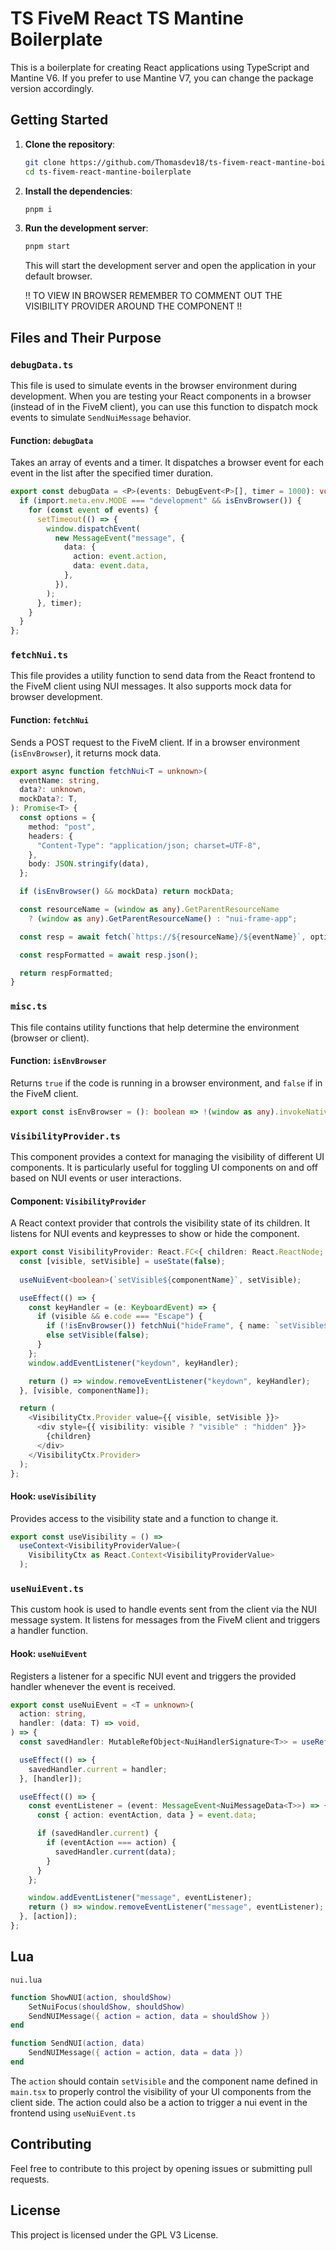 # TS FiveM React TS Mantine Boilerplate

This is a boilerplate for creating React applications using TypeScript and Mantine V6. If you prefer to use Mantine V7, you can change the package version accordingly.

## Getting Started

1. **Clone the repository**:

   ```bash
   git clone https://github.com/Thomasdev18/ts-fivem-react-mantine-boilerplate.git
   cd ts-fivem-react-mantine-boilerplate
   ```

2. **Install the dependencies**:

   ```bash
   pnpm i
   ```

3. **Run the development server**:

   ```bash
   pnpm start
   ```

   This will start the development server and open the application in your default browser.

   !! TO VIEW IN BROWSER REMEMBER TO COMMENT OUT THE VISIBILITY PROVIDER AROUND THE COMPONENT !!

## Files and Their Purpose

### `debugData.ts`

This file is used to simulate events in the browser environment during development. When you are testing your React components in a browser (instead of in the FiveM client), you can use this function to dispatch mock events to simulate `SendNuiMessage` behavior.

#### **Function: `debugData`**

Takes an array of events and a timer. It dispatches a browser event for each event in the list after the specified timer duration.

```typescript
export const debugData = <P>(events: DebugEvent<P>[], timer = 1000): void => {
  if (import.meta.env.MODE === "development" && isEnvBrowser()) {
    for (const event of events) {
      setTimeout(() => {
        window.dispatchEvent(
          new MessageEvent("message", {
            data: {
              action: event.action,
              data: event.data,
            },
          }),
        );
      }, timer);
    }
  }
};
```

### `fetchNui.ts`

This file provides a utility function to send data from the React frontend to the FiveM client using NUI messages. It also supports mock data for browser development.

#### **Function: `fetchNui`**

Sends a POST request to the FiveM client. If in a browser environment (`isEnvBrowser`), it returns mock data.

```typescript
export async function fetchNui<T = unknown>(
  eventName: string,
  data?: unknown,
  mockData?: T,
): Promise<T> {
  const options = {
    method: "post",
    headers: {
      "Content-Type": "application/json; charset=UTF-8",
    },
    body: JSON.stringify(data),
  };

  if (isEnvBrowser() && mockData) return mockData;

  const resourceName = (window as any).GetParentResourceName
    ? (window as any).GetParentResourceName() : "nui-frame-app";

  const resp = await fetch(`https://${resourceName}/${eventName}`, options);

  const respFormatted = await resp.json();

  return respFormatted;
}
```

### `misc.ts`

This file contains utility functions that help determine the environment (browser or client).

#### **Function: `isEnvBrowser`**

Returns `true` if the code is running in a browser environment, and `false` if in the FiveM client.

```typescript
export const isEnvBrowser = (): boolean => !(window as any).invokeNative;
```

### `VisibilityProvider.ts`

This component provides a context for managing the visibility of different UI components. It is particularly useful for toggling UI components on and off based on NUI events or user interactions.

#### **Component: `VisibilityProvider`**

A React context provider that controls the visibility state of its children. It listens for NUI events and keypresses to show or hide the component.

```typescript
export const VisibilityProvider: React.FC<{ children: React.ReactNode; componentName: string; }> = ({ children, componentName }) => {
  const [visible, setVisible] = useState(false);
  
  useNuiEvent<boolean>(`setVisible${componentName}`, setVisible);

  useEffect(() => {
    const keyHandler = (e: KeyboardEvent) => {
      if (visible && e.code === "Escape") {
        if (!isEnvBrowser()) fetchNui("hideFrame", { name: `setVisible${componentName}` });
        else setVisible(false);
      }
    };
    window.addEventListener("keydown", keyHandler);

    return () => window.removeEventListener("keydown", keyHandler);
  }, [visible, componentName]);

  return (
    <VisibilityCtx.Provider value={{ visible, setVisible }}>
      <div style={{ visibility: visible ? "visible" : "hidden" }}>
        {children}
      </div>
    </VisibilityCtx.Provider>
  );
};
```

#### **Hook: `useVisibility`**

Provides access to the visibility state and a function to change it.

```typescript
export const useVisibility = () =>
  useContext<VisibilityProviderValue>(
    VisibilityCtx as React.Context<VisibilityProviderValue>
  );
```

### `useNuiEvent.ts`

This custom hook is used to handle events sent from the client via the NUI message system. It listens for messages from the FiveM client and triggers a handler function.

#### **Hook: `useNuiEvent`**

Registers a listener for a specific NUI event and triggers the provided handler whenever the event is received.

```typescript
export const useNuiEvent = <T = unknown>(
  action: string,
  handler: (data: T) => void,
) => {
  const savedHandler: MutableRefObject<NuiHandlerSignature<T>> = useRef(noop);

  useEffect(() => {
    savedHandler.current = handler;
  }, [handler]);

  useEffect(() => {
    const eventListener = (event: MessageEvent<NuiMessageData<T>>) => {
      const { action: eventAction, data } = event.data;

      if (savedHandler.current) {
        if (eventAction === action) {
          savedHandler.current(data);
        }
      }
    };

    window.addEventListener("message", eventListener);
    return () => window.removeEventListener("message", eventListener);
  }, [action]);
};
```

## Lua

`nui.lua`

```lua
function ShowNUI(action, shouldShow)
    SetNuiFocus(shouldShow, shouldShow)
    SendNUIMessage({ action = action, data = shouldShow })
end

function SendNUI(action, data)
    SendNUIMessage({ action = action, data = data })
end
```

The `action` should contain `setVisible` and the component name defined in `main.tsx` to properly control the visibility of your UI components from the client side. The action could also be a action to trigger a nui event in the frontend using `useNuiEvent.ts`

## Contributing

Feel free to contribute to this project by opening issues or submitting pull requests.

## License

This project is licensed under the GPL V3 License.
```
